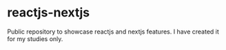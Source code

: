 # reactjs-nextjs
Public repository to showcase reactjs and nextjs features. I have created it for my studies only.
